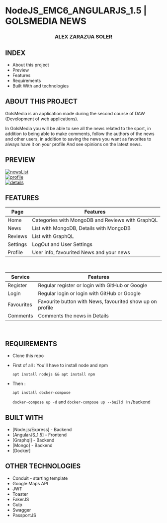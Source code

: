 # NodeJS_EMC6_ANGULARJS_1.5 | GOLSMEDIA NEWS 

<p align="center">

  <h3 align="center"><strong>ALEX ZARAZUA SOLER</strong></h3>

</p>

## INDEX

* About this project
* Preview 
* Features
* Requirements
* Built With and technologies

         
## ABOUT THIS PROJECT 

GolsMedia is an application made during the second course of DAW (Development of web applications).

In GolsMedia you will be able to see all the news related to the sport, in addition to being able to make comments, follow the authors of the news and other users, in addition to saving the news you want as favorites to always have it on your profile
And see opinions on the latest news.


## PREVIEW

  <a href="https://github.com/alexzarazuaa/golsmedia_Nodejs_ECMA6_angularjs1.5">
    <img src="images/README.png" alt="newsList">
    <br>
    <img src="frontend/src/images/README_2.png" alt="profile">
    <br>
    <img src="frontend/src/images/README_3.png" alt="details">

  </a>

  

## FEATURES


| Page | Features |
| - | - |
| Home | Categories with MongoDB and Reviews with GraphQL |
| News | List with MongoDB, Details with MongoDB |
| Reviews | List with GraphQL |
| Settings | LogOut and  User Settings |
| Profile | User info, favourited News and  your news |

<br>

| Service | Features |
| - | - |
| Register | Regular register or login with GitHub or Google |
| Login | Regular login or login with GitHub or Google |
| Favourites | Favourite button with News, favourited show up on profile  |
| Comments | Comments the news in Details |

<br>




## REQUIREMENTS
- Clone this repo
- First of all : You'll have to install node and npm 

  `apt install nodejs && apt install npm`
- Then :

    `apt install docker-compose`

   `docker-compose up -d` and `docker-compose up --build ` in /backend

## BUILT WITH

* [Node.js/Express] - Backend
* [AngularJS_1.5] - Frontend
* [Graphql] - Backend
* [Mongo] - Backend
* [Docker] 

## OTHER TECHNOLOGIES
 * Conduit - starting template
 * Google Maps API
 * JWT
 * Toaster
 * FakerJS
 * Gulp
 * Swagger
 * PassportJS


